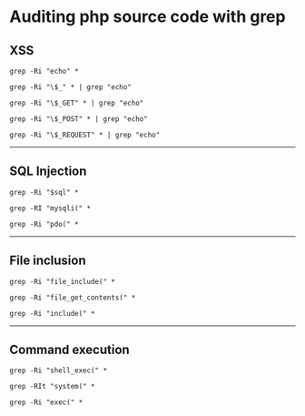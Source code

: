# Auditing php source code with grep

## XSS
`grep -Ri "echo" *`

`grep -Ri "\$_" * | grep "echo"`

`grep -Ri "\$_GET" * | grep "echo"`

`grep -Ri "\$_POST" * | grep "echo"`

`grep -Ri "\$_REQUEST" * | grep "echo"`


- - -


## SQL Injection
`grep -Ri "$sql" *`

`grep -RI "mysqli(" *`

`grep -Ri "pdo(" * `


- - -



## File inclusion
`grep -Ri "file_include(" * `

`grep -Ri "file_get_contents(" * `

`grep -Ri "include(" *`


- - -


## Command execution
`grep -Ri "shell_exec(" *`

`grep -RIt "system(" *`

`grep -Ri "exec(" * `
